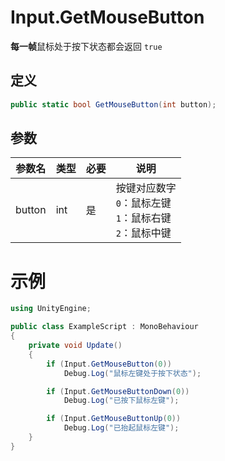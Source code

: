 # Input.GetMouseButton

**每一帧**鼠标处于按下状态都会返回 `true`

## 定义

```csharp
public static bool GetMouseButton(int button);
```

## 参数

| 参数名 | 类型 | 必要 | 说明                                                         |
| ------ | ---- | ---- | ------------------------------------------------------------ |
| button | int  | 是   | 按键对应数字<br>`0`：鼠标左键<br>`1`：鼠标右键<br>`2`：鼠标中键 |

# 示例

```csharp
using UnityEngine;

public class ExampleScript : MonoBehaviour
{
    private void Update()
    {
		if (Input.GetMouseButton(0))
            Debug.Log("鼠标左键处于按下状态");

        if (Input.GetMouseButtonDown(0))
            Debug.Log("已按下鼠标左键");

        if (Input.GetMouseButtonUp(0))
            Debug.Log("已抬起鼠标左键");
    }
}
```